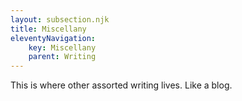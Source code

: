 ```yaml
---
layout: subsection.njk
title: Miscellany
eleventyNavigation:
    key: Miscellany
    parent: Writing
---
```


This is where other assorted writing lives. Like a blog.
